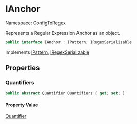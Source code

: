 # IAnchor

Namespace: ConfigToRegex

Represents a Regular Expression Anchor as an object.

```csharp
public interface IAnchor : IPattern, IRegexSerializable
```

Implements [IPattern](./configtoregex.ipattern.md), [IRegexSerializable](./configtoregex.iregexserializable.md)

## Properties

### **Quantifiers**

```csharp
public abstract Quantifier Quantifiers { get; set; }
```

#### Property Value

[Quantifier](./configtoregex.quantifier.md)<br>
